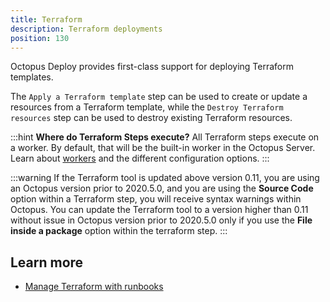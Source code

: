 ```yaml
---
title: Terraform
description: Terraform deployments
position: 130
---
```


Octopus Deploy provides first-class support for deploying Terraform templates.

The `Apply a Terraform template` step can be used to create or update a resources from a Terraform template, while the `Destroy Terraform resources` step can be used to destroy existing Terraform resources.

:::hint
**Where do Terraform Steps execute?**
All Terraform steps execute on a worker.  By default, that will be the built-in worker in the Octopus Server. Learn about [workers](/docs/infrastructure/workers/index.md) and the different configuration options.
:::

:::warning
If the Terraform tool is updated above version 0.11, you are using an Octopus version prior to 2020.5.0, and you are using the **Source Code** option within a Terraform step, you will receive syntax warnings within Octopus. You can update the Terraform tool to a version higher than 0.11 without issue in Octopus version prior to 2020.5.0 only if you use the **File inside a package** option within the terraform step.
:::

## Learn more

- [Manage Terraform with runbooks](/docs/runbooks/runbook-examples/terraform/index.md)
